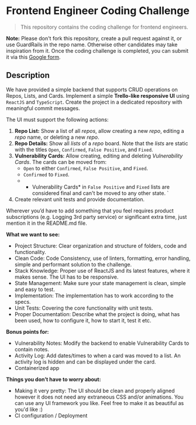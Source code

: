 # Frontend Engineer Coding Challenge

> This repository contains the coding challenge for frontend engineers.

**Note:** Please don't fork this repository, create a pull request against it, or use GuardRails in the repo name. Otherwise other candidates may take inspiration from it. Once the coding challenge is completed, you can submit it via this [Google form](https://forms.gle/i5nZWZKoUnTWj3td9).

## Description

We have provided a simple backend that supports CRUD operations on Repos, Lists, and Cards. Implement a simple **Trello-like responsive UI** using `ReactJS` and `TypeScript`. Create the project in a dedicated repository with meaningful commit messages.

The UI must support the following actions:

1. **Repo List:** Show a list of all *repos*, allow creating a new *repo*, editing a *repo* name, or deleting a new *repo*.
2. **Repo Details:** Show all *lists* of a *repo* board. Note that the *lists* are static with the titles `Open`, `Confirmed`, `False Positive`, and `Fixed`. 
3. **Vulnerability Cards**: Allow creating, editing and deleting *Vulnerability Cards*. The cards can be moved from:
    - `Open` to either `Confirmed`, `False Positive`, and `Fixed`.
    - `Confirmed` to `Fixed`.
    - * Vulnerability Cards* in `False Positive` and `Fixed` lists are considered final and can't be moved to any other state.  `
3. Create relevant unit tests and provide documentation.

Wherever you’d have to add something that you feel requires product subscriptions (e.g. Logging 3rd party service) or significant extra time, just mention it in the README.md file.

**What we want to see:**

- Project Structure: Clear organization and structure of folders, code and functionality.
- Clean Code: Code Consistency, use of linters, formatting, error handling, simple and performant solution to the challenge.
- Stack Knowledge: Proper use of ReactJS and its latest features, where it makes sense. The UI has to be responsive.
- State Management: Make sure your state management is clean, simple and easy to test. 
- Implementation: The implementation has to work according to the specs.
- Unit Tests: Covering the core functionality with unit tests.
- Proper Documentation: Describe what the project is doing, what has been used, how to configure it, how to start it, test it etc.

**Bonus points for:**

- Vulnerability Notes: Modify the backend to enable Vulnerability Cards to contain notes.
- Activity Log: Add dates/times to when a card was moved to a list. An activity log is hidden and can be displayed under the card.
- Containerized app

**Things you don’t have to worry about:**

- Making it very pretty: The UI should be clean and properly aligned however it does not need any extraneous CSS and/or animations. You can use any UI framework you like. Feel free to make it as beautiful as you'd like :)
- CI configuration / Deployment
